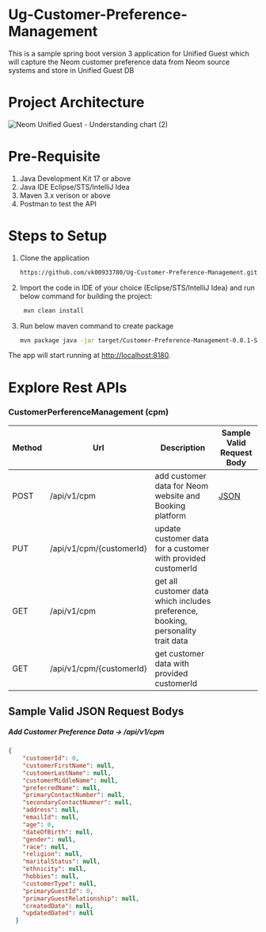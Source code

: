 # Ug-Customer-Preference-Management
This is a sample spring boot version 3 application for Unified Guest which will capture the Neom customer preference data from Neom source systems and store in Unified Guest DB

# Project Architecture

![Neom Unified Guest - Understanding chart (2)](https://user-images.githubusercontent.com/124668010/220737014-8d7f2693-a88e-4ddf-a7e0-546c8bdfee6a.png)

# Pre-Requisite
1. Java Development Kit 17 or above
2. Java IDE Eclipse/STS/IntelliJ Idea
3. Maven 3.x verison or above
4. Postman to test the API

# Steps to Setup
1. Clone the application

     ```bash
    https://github.com/vk00933780/Ug-Customer-Preference-Management.git
    ```

2. Import the code in IDE of your choice (Eclipse/STS/IntelliJ Idea) and run below command for building the project:
    
   ```bash
    mvn clean install
   ```

3. Run below maven command to create package
    
    ```bash
    mvn package java -jar target/Customer-Preference-Management-0.0.1-SNAPSHOT.jar
    ```
The app will start running at <http://localhost:8180>.
  
# Explore Rest APIs

### CustomerPerferenceManagement (cpm)

| Method | Url | Description | Sample Valid Request Body |
| ------ | --- | ----------- | ------------------------- |
| POST    | /api/v1/cpm | add customer data for Neom website and Booking platform | [JSON](#customerInfo) |
| PUT    | /api/v1/cpm/{customerId} | update customer data for a customer with provided customerId | |
| GET    | /api/v1/cpm | get all customer data which includes preference, booking, personality trait data | |
| GET    | /api/v1/cpm/{customerId} | get customer data with provided customerId | |

## Sample Valid JSON Request Bodys

##### <a id="customerInfo">Add Customer Preference Data -> /api/v1/cpm</a>
```json
{
    "customerId": 0,
    "customerFirstName": null,
    "customerLastName": null,
    "customerMiddleName": null,
    "preferredName": null,
    "primaryContactNumber": null,
    "secondaryContactNumner": null,
    "address": null,
    "emailId": null,
    "age": 0,
    "dateOfBirth": null,
    "gender": null,
    "race": null,
    "religion": null,
    "maritalStatus": null,
    "ethnicity": null,
    "hobbies": null,
    "customerType": null,
    "primaryGuestId": 0,
    "primaryGuestRelationship": null,
    "createdDate": null,
    "updatedDated": null
  }
```

